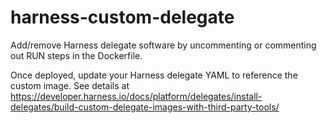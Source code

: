 # harness-custom-delegate

Add/remove Harness delegate software by uncommenting or commenting out RUN steps in the Dockerfile.

Once deployed, update your Harness delegate YAML to reference the custom image. See details at https://developer.harness.io/docs/platform/delegates/install-delegates/build-custom-delegate-images-with-third-party-tools/
